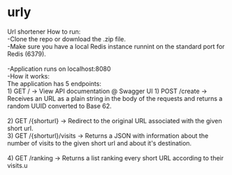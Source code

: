 # urly
Url shortener
How to run:<br/>
-Clone the repo or download the .zip file.<br/>
-Make sure you have a local Redis instance runnint on the standard port for Redis (6379).<br/>  
-Application runs on localhost:8080<br/>
-How it works:<br/>
 The application has 5 endpoints:<br/>
    1) GET  /                     ->  View API documentation @ Swagger UI
    1) POST /create               ->  Receives an URL as a plain string in the body of the requests and returns a random UUID converted to Base 62.<br/>  
    2) GET  /{shorturl}           ->  Redirect to the original URL associated with the given short url.<br/> 
    3) GET  /{shorturl}/visits    ->  Returns a JSON with information about the number of visits to the given short url and about it's destination.<br/>       
    4) GET  /ranking              ->  Returns a list ranking every short URL according to their visits.u 


